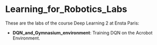 # Learning_for_Robotics_Labs

These are the labs of the course Deep Learning 2 at Ensta Paris:
* __DQN_and_Gymnasium_environment__: Training DQN on the Acrobot Environment. 
